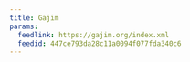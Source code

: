 ```yaml
---
title: Gajim
params:
  feedlink: https://gajim.org/index.xml
  feedid: 447ce793da28c11a0094f077fda340c6
---
```

